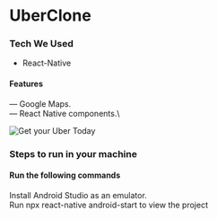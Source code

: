 # UberClone

### Tech We Used
* React-Native

#### Features
&mdash; Google Maps.\
&mdash; React Native components.\


![Get your Uber Today](https://images.unsplash.com/photo-1657947953120-6e5201f3b3ed?ixlib=rb-4.0.3&ixid=MnwxMjA3fDB8MHxzZWFyY2h8MXx8dWJlciUyMHRheGklMjBpbWFnZXxlbnwwfHwwfHw%3D&auto=format&fit=crop&w=600&q=60)


### Steps to run in your machine

#### Run the following commands
Install Android Studio as an emulator.\
Run npx react-native android-start to view the project

